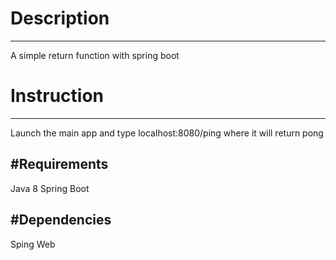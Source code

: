# Description
---
A simple return function with spring boot

# Instruction
---
Launch the main app and type localhost:8080/ping where it will return pong

#Requirements
---
Java 8
Spring Boot

#Dependencies
---
Sping Web
